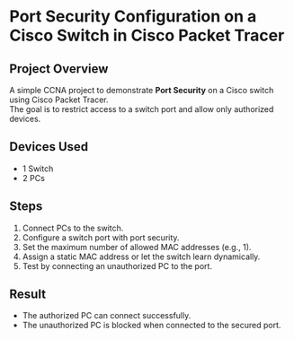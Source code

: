 # Port Security Configuration on a Cisco Switch in Cisco Packet Tracer  

## Project Overview  
A simple CCNA project to demonstrate **Port Security** on a Cisco switch using Cisco Packet Tracer.  
The goal is to restrict access to a switch port and allow only authorized devices.  

## Devices Used  
- 1 Switch  
- 2 PCs  

## Steps  
1. Connect PCs to the switch.  
2. Configure a switch port with port security.  
3. Set the maximum number of allowed MAC addresses (e.g., 1).  
4. Assign a static MAC address or let the switch learn dynamically.  
5. Test by connecting an unauthorized PC to the port.  

## Result  
- The authorized PC can connect successfully.  
- The unauthorized PC is blocked when connected to the secured port.  
